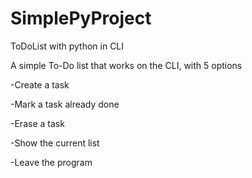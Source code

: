 # SimplePyProject
ToDoList with python in CLI

A simple To-Do list that works on the CLI, with 5 options 

-Create a task

-Mark a task already done

-Erase a task

-Show the current list

-Leave the program

